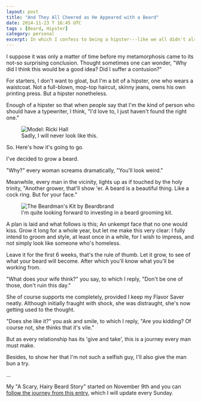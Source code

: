 ```yaml
---
layout: post
title: "And They All Cheered as He Appeared with a Beard"
date: 2014-11-23 T 16:45 UTC
tags : [Beard, Hipster]
category: personal
excerpt: In which I confess to being a hipster---like we all didn't already know that---as well as reveal the ongoing project of growing out a beard for a year. Also, there may be rhyming involved.
---
```

I suppose it was only a matter of time before my metamorphosis came to its not-so surprising conclusion. Thought sometimes one can wonder, "Why did I think this would be a good idea? Did I suffer a contusion?"

For starters, I don't want to gloat, but I'm a bit of a hipster, one who wears a waistcoat. Not a full-blown, mop-top haircut, skinny jeans, owns his own printing press. But a hipster nonetheless.

Enough of a hipster so that when people say that I'm the kind of person who should have a typewriter, I think, "I'd love to, I just haven't found the right one."

<figure>
	<img class="js-lazy-load" data-original="/assets/posts/2014/november/and-they-all-cheered-as-he-appeared-with-a-beard/ricki-hall.jpg" alt="Model: Ricki Hall">
	<figcaption>Sadly, I will never look like this.</figcaption>
</figure>


So. Here's how it's going to go.

I've decided to grow a beard.

"Why?" every woman screams dramatically, "You'll look weird."

Meanwhile, every man in the vicinity, lights up as if touched by the holy trinity, "Another grower, that'll show 'er. A beard is a beautiful thing. Like a cock ring. But for your face."

<figure>
	<img class="js-lazy-load" data-original="/assets/posts/2014/november/and-they-all-cheered-as-he-appeared-with-a-beard/beardmans-kit-by-beardbrand.jpg" alt="The Beardman's Kit by Beardbrand">
	<figcaption>I'm quite looking forward to investing in a beard grooming kit.</figcaption>
</figure>

A plan is laid and what follows is this; An unkempt face that no one would kiss. Grow it long for a whole year, but let me make this very clear: I fully intend to groom and style, at least once in a while, for I wish to impress, and not simply look like someone who's homeless.

<p data-pullquote="She was distraught, she’s now getting used to the thought."></p>

Leave it for the first 6 weeks, that's the rule of thumb. Let it grow, to see of what your beard will become. After which you'll know what you'll be working from.

"What does your wife think?" you say, to which I reply, "Don't be one of those, don't ruin this day."

She of course supports me completely, provided I keep my Flavor Saver neatly. Although initially fraught with shock, she was distraught, she's now getting used to the thought.

"Does she like it?" you ask and smile, to which I reply, "Are you kidding? Of course not, she thinks that it's vile."

But as every relationship has its 'give and take', this is a journey every man must make.

Besides, to show her that I'm not such a selfish guy, I'll also give the man bun a try.

...

My "A Scary, Hairy Beard Story" started on November 9th and you can [follow the journey from this entry][beardstory], which I will update every Sunday.

[beardstory]: /blog/a-scary-hairy-beard-story